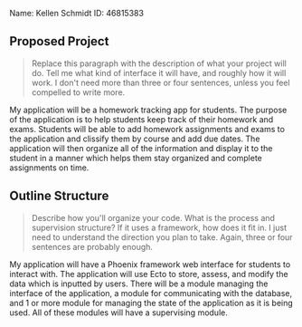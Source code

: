 Name: Kellen Schmidt       ID: 46815383

## Proposed Project

> Replace this paragraph with the description of what your project
> will do. Tell me what kind of interface it will have, and roughly
> how it will work. I don't need more than three or four sentences,
> unless you feel compelled to write more.

My application will be a homework tracking app for students. The
purpose of the application is to help students keep track of their
homework and exams. Students will be able to add homework assignments
and exams to the application and clissify them by course and add due
dates. The application will then organize all of the information and
display it to the student in a manner which helps them stay organized
and complete assignments on time.

## Outline Structure

> Describe how you'll organize your code. What is the process and
> supervision structure? If it uses a framework, how does it fit in. I
> just need to understand the direction you plan to take. Again, three
> or four sentences are probably enough.

My application will have a Phoenix framework web interface for
students to interact with. The application will use Ecto to store, 
assess, and modify the data which is inputted by users. There will be
a module managing the interface of the application, a module for
communicating with the database, and 1 or more module for managing the
state of the application as it is being used. All of these modules will
have a supervising module.